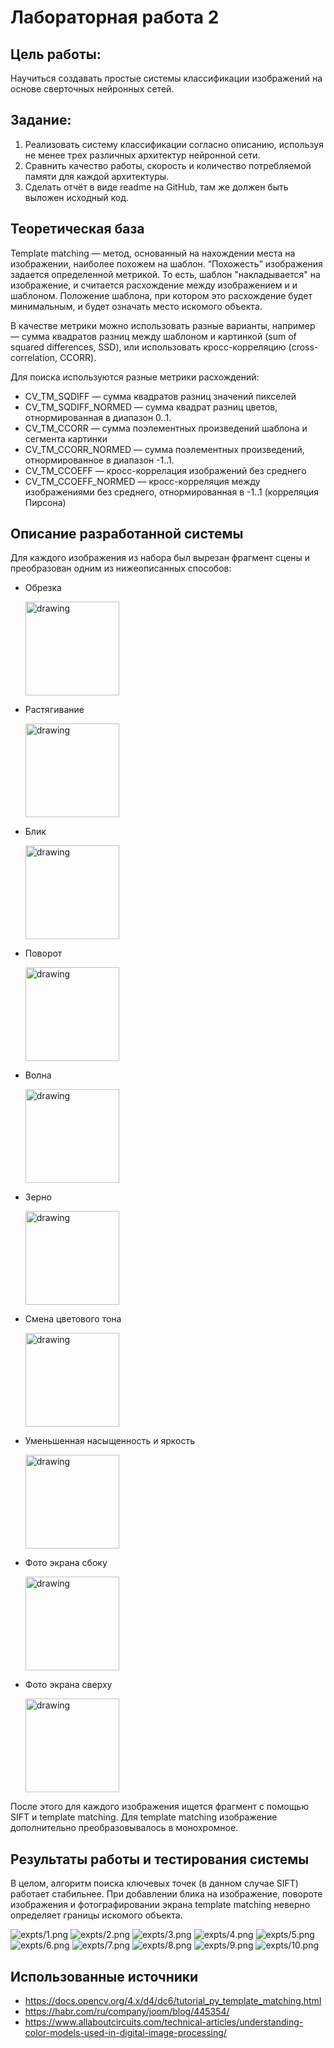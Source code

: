# Лабораторная работа 2

## Цель работы:
Научиться создавать простые системы классификации изображений на 
основе сверточных нейронных сетей.
## Задание:
1. Реализовать систему классификации согласно описанию, используя не 
менее трех различных архитектур нейронной сети.
2. Сравнить качество работы, скорость и количество потребляемой памяти 
для каждой архитектуры.
3. Сделать отчёт в виде readme на GitHub, там же должен быть выложен 
исходный код.


## Теоретическая база
Template matching — метод, основанный на нахождении места на изображении, наиболее похожем на шаблон. “Похожесть” изображения задается определенной метрикой. То есть, шаблон "накладывается" на изображение, и считается расхождение между изображением и и шаблоном. Положение шаблона, при котором это расхождение будет минимальным, и будет означать место искомого объекта.

В качестве метрики можно использовать разные варианты, например — сумма квадратов разниц между шаблоном и картинкой (sum of squared differences, SSD), или использовать кросс-корреляцию (cross-correlation, CCORR).

Для поиска используются разные метрики расхождений:
 - CV_TM_SQDIFF — сумма квадратов разниц значений пикселей
 - CV_TM_SQDIFF_NORMED — сумма квадрат разниц цветов, отнормированная в диапазон 0..1.
 - CV_TM_CCORR — сумма поэлементных произведений шаблона и сегмента картинки
 - CV_TM_CCORR_NORMED — сумма поэлементных произведений, отнормированное в диапазон -1..1.
 - CV_TM_CCOEFF — кросс-коррелация изображений без среднего
 - CV_TM_CCOEFF_NORMED — кросс-корреляция между изображениями без среднего, отнормированная в -1..1 (корреляция Пирсона)

## Описание разработанной системы
Для каждого изображения из набора был вырезан фрагмент сцены и преобразован одним из нижеописанных способов:
* Обрезка

    <img src="imgs/red_sample1.jpg" alt="drawing" width="150"/>

* Растягивание

    <img src="imgs/red_sample2.jpg" alt="drawing" width="150"/>

* Блик

    <img src="imgs/red_sample3.jpg" alt="drawing" width="150"/>

* Поворот

    <img src="imgs/red_sample4.jpg" alt="drawing" width="150"/>

* Волна

    <img src="imgs/red_sample5.jpg" alt="drawing" width="150"/>

* Зерно

    <img src="imgs/red_sample6.jpg" alt="drawing" width="150"/>

* Смена цветового тона

    <img src="imgs/red_sample7.jpg" alt="drawing" width="150"/>

* Уменьшенная насыщенность и яркость

    <img src="imgs/red_sample8.jpg" alt="drawing" width="150"/>

* Фото экрана сбоку

    <img src="imgs/red_sample9.jpg" alt="drawing" width="150"/>

* Фото экрана сверху

    <img src="imgs/red_sample10.jpg" alt="drawing" width="150"/>


После этого для каждого изображения ищется фрагмент с помощью SIFT и template matching. Для template matching 
изображение дополнительно преобразовывалось в монохромное.

## Результаты работы и тестирования системы
В целом, алгоритм поиска ключевых точек (в данном случае SIFT) работает стабильнее. При добавлении блика на изображение, 
повороте изображения и фотографировании экрана template matching неверно определяет границы искомого объекта.

![expts/1.png](expts/1.png)
![expts/2.png](expts/2.png)
![expts/3.png](expts/3.png)
![expts/4.png](expts/4.png)
![expts/5.png](expts/5.png)
![expts/6.png](expts/6.png)
![expts/7.png](expts/7.png)
![expts/8.png](expts/8.png)
![expts/9.png](expts/9.png)
![expts/10.png](expts/10.png)

## Использованные источники
- https://docs.opencv.org/4.x/d4/dc6/tutorial_py_template_matching.html
- https://habr.com/ru/company/joom/blog/445354/
- https://www.allaboutcircuits.com/technical-articles/understanding-color-models-used-in-digital-image-processing/
